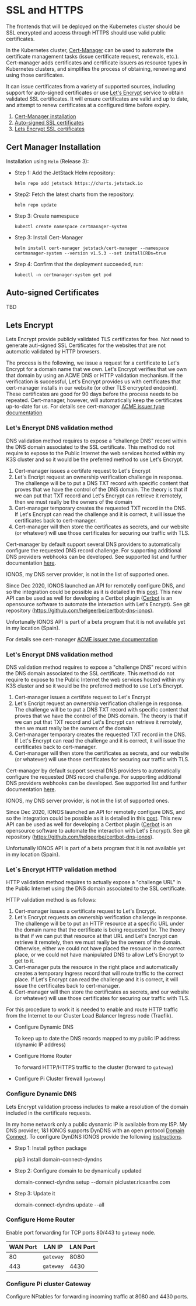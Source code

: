 # SSL and HTTPS

The frontends that will be deployed on the Kubernetes cluster should be SSL encrypted and access through HTTPS should use valid public certificates.

In the Kubernetes cluster, [Cert-Manager](https://cert-manager.io/docs/) can be used to automate the certificate management tasks (issue certificate request, renewals, etc.). Cert-manager adds certificates and certificate issuers as resource types in Kubernetes clusters, and simplifies the process of obtaining, renewing and using those certificates.

It can issue certificates from a variety of supported sources, including support for auto-signed certificates or use [Let's Encrypt](https://letsencrypt.org/) service to obtain validated SSL certificates. It will ensure certificates are valid and up to date, and attempt to renew certificates at a configured time before expiry.

1. [Cert-Manager installation](#cert-manager-installation)
2. [Auto-signed SSL certificates](#auto-signed-certificates)
2. [Lets Encrypt SSL certificates](#lets-encrypt)

## Cert Manager Installation

Installation using `Helm` (Release 3):

- Step 1: Add the JetStack Helm repository:
    ```
    helm repo add jetstack https://charts.jetstack.io
    ```
- Step2: Fetch the latest charts from the repository:
    ```
    helm repo update
    ```
- Step 3: Create namespace
    ```
    kubectl create namespace certmanager-system
    ```
- Step 3: Install Cert-Manager
    ```
    helm install cert-manager jetstack/cert-manager --namespace certmanager-system --version v1.5.3 --set installCRDs=true
    ```
- Step 4: Confirm that the deployment succeeded, run:
    ```
    kubectl -n certmanager-system get pod
    ```

## Auto-signed Certificates

TBD

## Lets Encrypt

Lets Encrypt provide publicly validated TLS certificates for free. Not need to generate auti-signed SSL Certificates for the websites that are not automatic validated by HTTP browsers.

The process is the following, we issue a request for a certificate to Let's Encrypt for a domain name that we own. Let's Encrypt verifies that we own that domain by using an ACME DNS or HTTP validation mechanism. If the verification is successful, Let's Encrypt provides us with certificates that cert-manager installs in our website (or other TLS encrypted endpoint). These certificates are good for 90 days before the process needs to be repeated. Cert-manager, however, will automatically keep the certificates up-to-date for us.
For details see cert-manager [ACME issuer type documentation](https://cert-manager.io/docs/configuration/acme/)


### Let's Encrypt DNS validation method

DNS validation method requires to expose a "challenge DNS" record within the DNS domain associated to the SSL certificate.
This method do not require to expose to the Public Internet the web services hosted within my K3S cluster and so it would be the preferred method to use Let's Encrypt.

1) Cert-manager issues a certifate request to Let's Encrypt
2) Let's Encript request an ownership verification challenge in response.
The challenge will be to put a DNS TXT record with specific content that proves that we have the control of the DNS domain. The theory is that if we can put that TXT record and Let's Encrypt can retrieve it remotely, then we must really be the owners of the domain
3) Cert-manager temporary creates the requested TXT record in the DNS. If Let's Encrypt can read the challenge and it is correct, it will issue the certificates back to cert-manager.
4) Cert-manager will then store the certificates as secrets, and our website (or whatever) will use those certificates for securing our traffic with TLS.

Cert-manager by default support several DNS providers to automatically configure the requested DNS record challenge. For supporting additional DNS providers webhooks can be developed. See supported list and further documentation [here](https://cert-manager.io/docs/configuration/acme/dns01/).

IONOS, my DNS server provider, is not in the list of supported ones. 

Since Dec 2020, IONOS launched an API for remotelly configure DNS, and so the integration could be possible as it is detailed in this [post](https://dev.to/devlix-blog/automate-let-s-encrypt-automate-let-s-encrypt-wildcard-certificate-creation-with-ionos-dns-rest-api-o23). This new API can be used as well for developing a Certbot plugin ([Cerbot](https://certbot.eff.org/) is an opensource software to automate the interaction with Let's Encrypt). See git repository (https://github.com/helgeerbe/certbot-dns-ionos).

Unfortunally IONOS API is part of a beta program that it is not available yet in my location (Spain).

For details see cert-manager [ACME issuer type documentation](https://cert-manager.io/docs/configuration/acme/)


### Let's Encrypt DNS validation method

DNS validation method requires to expose a "challenge DNS" record within the DNS domain associated to the SSL certificate.
This method do not require to expose to the Public Internet the web services hosted within my K3S cluster and so it would be the preferred method to use Let's Encrypt.

1) Cert-manager issues a certifate request to Let's Encrypt
2) Let's Encript request an ownership verification challenge in response.
The challenge will be to put a DNS TXT record with specific content that proves that we have the control of the DNS domain. The theory is that if we can put that TXT record and Let's Encrypt can retrieve it remotely, then we must really be the owners of the domain
3) Cert-manager temporary creates the requested TXT record in the DNS. If Let's Encrypt can read the challenge and it is correct, it will issue the certificates back to cert-manager.
4) Cert-manager will then store the certificates as secrets, and our website (or whatever) will use those certificates for securing our traffic with TLS.

Cert-manager by default support several DNS providers to automatically configure the requested DNS record challenge. For supporting additional DNS providers webhooks can be developed. See supported list and further documentation [here](https://cert-manager.io/docs/configuration/acme/dns01/).

IONOS, my DNS server provider, is not in the list of supported ones. 

Since Dec 2020, IONOS launched an API for remotelly configure DNS, and so the integration could be possible as it is detailed in this [post](https://dev.to/devlix-blog/automate-let-s-encrypt-automate-let-s-encrypt-wildcard-certificate-creation-with-ionos-dns-rest-api-o23). This new API can be used as well for developing a Certbot plugin ([Cerbot](https://certbot.eff.org/) is an opensource software to automate the interaction with Let's Encrypt). See git repository (https://github.com/helgeerbe/certbot-dns-ionos).

Unfortunally IONOS API is part of a beta program that it is not available yet in my location (Spain).

### Let`s Encrypt HTTP validation method

HTTP validation method requires to actually expose a "challenge URL" in the Public Internet using the DNS domain associated to the SSL certificate.

HTTP validation method is as follows: 
1) Cert-manager issues a certificate request to Let's Encrypt. 
2) Let's Encrypt requests an ownership verification challenge in response. 
The challenge will be to put an HTTP resource at a specific URL under the domain name that the certificate is being requested for. The theory is that if we can put that resource at that URL and Let's Encrypt can retrieve it remotely, then we must really be the owners of the domain. Otherwise, either we could not have placed the resource in the correct place, or we could not have manipulated DNS to allow Let's Encrypt to get to it. 
3) Cert-manager puts the resource in the right place and automatically creates a temporary Ingress record that will route traffic to the correct place. If Let's Encrypt can read the challenge and it is correct, it will issue the certificates back to cert-manager.
4) Cert-manager will then store the certificates as secrets, and our website (or whatever) will use those certificates for securing our traffic with TLS.

For this procedure to work it is needed to enable and route HTTP traffic from the Internet to our Cluster Load Balancer Ingress node (Traefik).

- Configure Dynamic DNS

   To keep up to date the DNS records mapped to my public IP address (dynamic IP address)

- Configure Home Router

   To forward HTTP/HTTPS traffic to the cluster (forward to `gateway`)

- Configure Pi Cluster firewall (`gateway`)

### Configure Dynamic DNS

Lets Encrypt validation process includes to make a resolution of the domain included in the certificate requests.

In my home network only a public dysnamic IP is available from my ISP. My DNS provider, 1&1 IONOS supports DynDNS with an open protocol [Domain Connect](https://www.domainconnect.org/).
To configure DynDNS IONOS provide the following [instructions](https://www.ionos.com/help/domains/configuring-your-ip-address/connecting-a-domain-to-a-network-with-a-changing-ip-using-dynamic-dns-linux/).

- Step 1: Install python package

    pip3 install domain-connect-dyndns

- Step 2: Configure domain to be dynamically updated

    domain-connect-dyndns setup --domain picluster.ricsanfre.com

- Step 3: Update it

    domain-connect-dyndns update --all

### Configure Home Router

Enable port forwarding for TCP ports 80/443 to `gateway` node.

| WAN Port | LAN IP | LAN Port |
|----------|--------|----------|
| 80 | `gateway` | 8080 |
| 443 | `gateway`| 4430 |


### Configure Pi cluster Gateway

Configure NFtables for forwarding incoming traffic at 8080 and 4430 ports.

